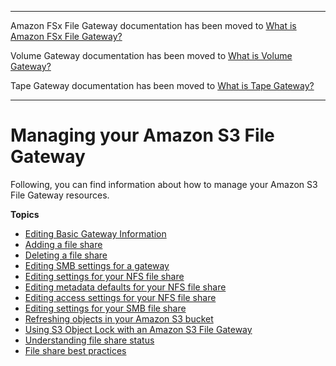 --------

Amazon FSx File Gateway documentation has been moved to [What is Amazon FSx File Gateway?](https://docs.aws.amazon.com/filegateway/latest/filefsxw/WhatIsStorageGateway.html)

Volume Gateway documentation has been moved to [What is Volume Gateway?](https://docs.aws.amazon.com/storagegateway/latest/vgw/WhatIsStorageGateway.html)

Tape Gateway documentation has been moved to [What is Tape Gateway?](https://docs.aws.amazon.com/storagegateway/latest/tgw/WhatIsStorageGateway.html)

--------

# Managing your Amazon S3 File Gateway<a name="managing-gateway-file"></a>

Following, you can find information about how to manage your Amazon S3 File Gateway resources\.

**Topics**
+ [Editing Basic Gateway Information](edit-gateway-information.md)
+ [Adding a file share](add-file-share.md)
+ [Deleting a file share](remove-file-share.md)
+ [Editing SMB settings for a gateway](edit-smb-access-settings.md)
+ [Editing settings for your NFS file share](edit-storage-class.md)
+ [Editing metadata defaults for your NFS file share](edit-metadata-defaults.md)
+ [Editing access settings for your NFS file share](edit-nfs-client.md)
+ [Editing settings for your SMB file share](edit-smbfileshare-settings.md)
+ [Refreshing objects in your Amazon S3 bucket](refresh-cache.md)
+ [Using S3 Object Lock with an Amazon S3 File Gateway](s3-object-lock.md)
+ [Understanding file share status](understand-file-share.md)
+ [File share best practices](fileshare-best-practices.md)